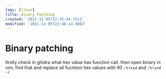 ```yaml
---
tags: [linux]
title: Binary Patching
created: '2021-12-05T22:45:44.151Z'
modified: '2021-12-05T22:46:14.308Z'
---
```


# Binary patching
firstly check in ghidra what hex value has function call. then open binary in vim, find that and replace all fucntion hex values with 90
`:%!xxd` and `:%!xxd -r`    

